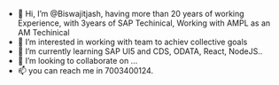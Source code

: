 - 👋 Hi, I’m @Biswajitjash, having more than 20 years of working Experience, with 3years of SAP Techinical, Working with AMPL as an AM Techinical
- 👀 I’m interested in working with team to achiev collective goals 
- 🌱 I’m currently learning SAP UI5 and CDS, ODATA, React, NodeJS..
- 💞️ I’m looking to collaborate on ...
- 📫 you can reach me in 7003400124.

<!---
Biswajitjash/Biswajitjash is a ✨ special ✨ repository because its `README.md` (this file) appears on your GitHub profile.
You can click the Preview link to take a look at your changes.
--->
